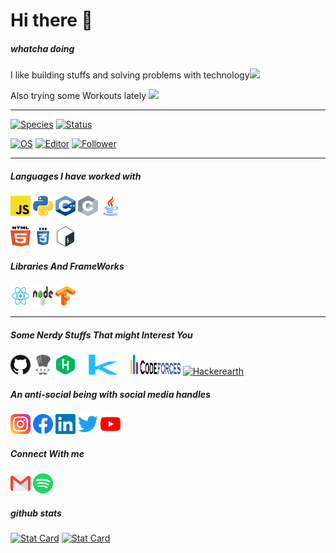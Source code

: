 # Hi there 👋

##### whatcha doing

I like building stuffs and solving problems with technology<img src="https://media.giphy.com/media/WUlplcMpOCEmTGBtBW/giphy.gif" width="32">

Also trying some Workouts lately <img src="https://media.giphy.com/media/h6xJ97emqQxqqHp6AN/giphy.gif" width="32">

---

[![Species](https://img.shields.io/badge/Species-Homo_sapiens-success?style=flat-square&logo=mailchimp&logoColor=white)](https://en.wikipedia.org/wiki/Homo_sapiens)
[![Status](https://img.shields.io/badge/Status-Stable-success?style=flat-square&logo=gravatar&logoColor=white)](https://en.wikipedia.org/wiki/Life)

[![OS](https://img.shields.io/badge/OS-Linux-informational?style=flat-square&logo=linux&logoColor=white)](https://en.wikipedia.org/wiki/Linux)
[![Editor](https://img.shields.io/badge/Editor-VSCode-blue?style=flat-square&logo=visual-studio-code&logoColor=white)](https://code.visualstudio.com/)
[![Follower](https://img.shields.io/github/followers/susanka068?label=Follow&style=social)](https://github.com/susanka068)

---

##### Languages I have worked with

<a href="https://github.com/susanka068/diana_fashion_intelligent_system/search?l=javascript"><img alt="Javascript" title="JavaScript" height="32" width="32" src="https://raw.githubusercontent.com/susanka068/susanka068/master/assets/JavaScript_logo.svg"></a>
<a href="https://www.hackerrank.com/certificates/d968f3a7e960"><img alt="Python" title="Python" height="32" width="32" src="https://raw.githubusercontent.com/susanka068/susanka068/master/assets/Python-logo.svg"></a>
<a href="https://github.com/susanka068/competetive_programming-/search?l=c%2B%2B"><img alt="C++" title="C++" height="32" width="32" src="https://raw.githubusercontent.com/susanka068/susanka068/master/assets/C++_Logo.svg"></a>
<a href="https://www.instagram.com/drunk
_pheonix/"><img alt="C" title="C" height="32" width="32" src="https://raw.githubusercontent.com/susanka068/susanka068/master/assets/C.svg"></a>
<a href="https://www.hackerrank.com/certificates/002ea3676856"><img alt="java" title="java" height="32" width="32" src="https://raw.githubusercontent.com/susanka068/susanka068/master/assets/java.svg"></a>

<a href="https://github.com/susanka068/groundBlu/search?l=html"><img alt="html5" title="html" height="32" width="32" src="https://raw.githubusercontent.com/susanka068/susanka068/master/assets/html-5.svg"></a>
<a href="https://github.com/susanka068/groundBlu/search?l=css"><img alt="css3" title="css" height="32" width="32" src="https://raw.githubusercontent.com/susanka068/susanka068/master/assets/css3.svg"></a>
<a href="https://github.com/susanka068/Diana/search?l=shell"><img alt="Bash" title="Bash" height="32" width="32" src="https://raw.githubusercontent.com/susanka068/susanka068/master/assets/Bash_Logo.svg"></a>

##### Libraries And FrameWorks

<a href="https://github.com/susanka068/diana_fashion_intelligent_system"><img alt="React" title="React" height="32" width="32" src="https://raw.githubusercontent.com/susanka068/susanka068/master/assets/react.svg"></a>
<a href="https://www.instagram.com/drunk
_pheonix/"><img alt="NodeJs" title="NodeJs" height="32" width="32" src="https://raw.githubusercontent.com/susanka068/susanka068/master/assets/Node.js_logo.svg"></a>
<a href="https://github.com/susanka068/Diana/blob/master/Backend/train_mobilenet.py"><img alt="TensorFlow" title="Tensorflow" height="32" width="32" src="https://raw.githubusercontent.com/susanka068/susanka068/master/assets/Tensorflow_logo.svg"></a>

---

##### Some Nerdy Stuffs That might Interest You

<a href="https://github.com/susanka068"><img alt="GitHub" title="GitHub" height="32" width="32" src="https://raw.githubusercontent.com/susanka068/susanka068/master/assets/github.svg"></a>
<a href="https://www.codechef.com/users/bingobong"><img alt="Codechef" title="CodeChef" height="32" width="32" src="https://raw.githubusercontent.com/susanka068/susanka068/master/assets/codechef.svg"></a>
<a href="https://www.hackerrank.com/sathinandimajum1"><img alt="Hackerrank" title="Hackerrank" height="32" width="32" src="https://raw.githubusercontent.com/susanka068/susanka068/master/assets/HackerRank_logo.svg"></a>
<a href="https://www.kaggle.com/bingobong"><img alt="Kaggle" title="Kaggle" height="32" width="80" src="https://raw.githubusercontent.com/susanka068/susanka068/master/assets/kaggle-icon.svg"></a>
<a href="https://codeforces.com/profile/susanka"><img alt="Codeforces" title="CodeForces" height="32" width="80" src="https://raw.githubusercontent.com/susanka068/susanka068/master/assets/Codeforces_logo.svg"></a>
<a href="https://www.hackerearth.com/@susanka"><img alt="Hackerearth" title="Hackerearth" height="32" width="" src="https://static-fastly.hackerearth.com/static/hackerearth/images/badge/HE_badge_on_light.png"></a>

##### An anti-social being with social media handles

<a href="https://www.instagram.com/drunk
_pheonix/"><img alt="InstaGram" title="InstaGram" height="32" width="32" src="https://raw.githubusercontent.com/susanka068/susanka068/master/assets/instagram-sketched.svg"></a>
<a href="https://www.facebook.com/susanka.majumder.758"><img alt="Facebook" title="Facebook" height="32" width="32" src="https://raw.githubusercontent.com/susanka068/susanka068/master/assets/facebook.svg"></a>
<a href="https://www.linkedin.com/in/susanka-majumder-45392115b/"><img alt="LinkedIn" title="LinkedIn" height="32" width="32" src="https://raw.githubusercontent.com/susanka068/susanka068/master/assets/linkedin.svg"></a>
<a href="https://www.facebook.com/susanka.majumder.758"><img alt="Twitter" title="Twitter" height="32" width="32" src="https://raw.githubusercontent.com/susanka068/susanka068/master/assets/twitter.svg"></a>
<a href="https://www.youtube.com/channel/UCfZE_3yxMTFbpl4IiA96O_Q"><img alt="Youtube" title="Youtube" height="32" width="32" src="https://raw.githubusercontent.com/susanka068/susanka068/master/assets/youtube.svg"></a>

##### Connect With me

<a href="mailto:triinsiagle@gmail.com"><img alt="Gmail" title="Gmail" height="32" width="32" src="https://raw.githubusercontent.com/susanka068/susanka068/master/assets/gmail.svg"></a>
<a href="https://www.facebook.com/susanka.majumder.758"><img alt="Spotify" title="Spotify" height="32" width="32" src="https://raw.githubusercontent.com/susanka068/susanka068/master/assets/spotify.svg"></a>

##### github stats

<a href="https://www.facebook.com/susanka.majumder.758"><img alt="Stat Card" title="Stat Card" src="https://github-readme-stats.vercel.app/api?username=susanka068&count_private=true&show_icons=true&theme=chartreuse-dark"></a>
<a href="https://www.facebook.com/susanka.majumder.758"><img alt="Stat Card" title="Language Card" src="https://github-readme-stats.vercel.app/api/top-langs/?username=susanka068&layout=compact&theme=blue-green"></a>

<!--

[![susanka068's github stats](https://github-readme-stats.vercel.app/api?username=susanka068&count_private=true&show_icons=true&theme=chartreuse-dark)](https://github.com/susanka068/github-readme-stats)

[![Top Langs](https://github-readme-stats.vercel.app/api/top-langs/?username=susanka068&layout=compact&theme=blue-green)](https://github.com/anuraghazra/github-readme-stats)

-->

<!--
**susanka068/susanka068** is a ✨ _special_ ✨ repository because its `README.md` (this file) appears on your GitHub profile.

Here are some ideas to get you started:

- 🔭 I’m currently working on ...
- 🌱 I’m currently learning ...
- 👯 I’m looking to collaborate on ...
- 🤔 I’m looking for help with ...
- 💬 Ask me about ...
- 📫 How to reach me: ...
- 😄 Pronouns: ...
- ⚡ Fun fact: ...
-->
